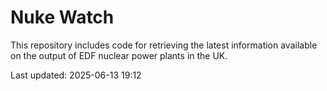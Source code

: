 # Nuke Watch

This repository includes code for retrieving the latest information available on the output of EDF nuclear power plants in the UK.

Last updated: 2025-06-13 19:12